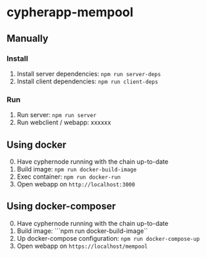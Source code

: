 
# cypherapp-mempool

## Manually
### Install

1. Install server dependencies: ```npm run server-deps```
2. Install client dependencies: ```npm run client-deps```

### Run

1. Run server: ```npm run server```
2. Run webclient / webapp: xxxxxx

## Using docker

0. Have cyphernode running with the chain up-to-date
1. Build image: ```npm run docker-build-image```
2. Exec container: ```npm run docker-run```
3. Open webapp on ```http://localhost:3000```

## Using docker-composer

0. Have cyphernode running with the chain up-to-date
1. Build image: ```npm run docker-build-image``
2. Up docker-compose configuration: ```npm run docker-compose-up```
3. Open webapp on ```https://localhost/mempool```
